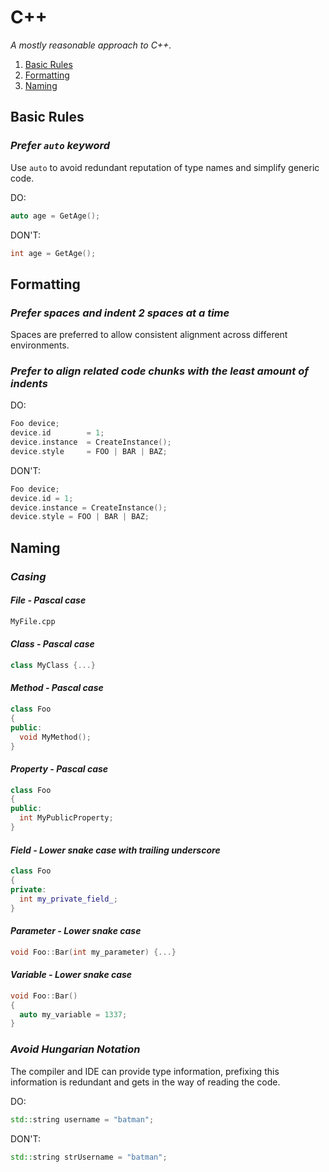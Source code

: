 # C++

_A mostly reasonable approach to C++._

1. [Basic Rules](#basic-rules)
2. [Formatting](#formatting)
3. [Naming](#naming)

## Basic Rules

### _Prefer `auto` keyword_

Use `auto` to avoid redundant reputation of type names and simplify generic code.

DO:

```cpp
auto age = GetAge();
```

DON'T:

```cpp
int age = GetAge();
```

## Formatting

### _Prefer spaces and indent 2 spaces at a time_

Spaces are preferred to allow consistent alignment across different environments.

### _Prefer to align related code chunks with the least amount of indents_

DO:

```cpp
Foo device;
device.id        = 1;
device.instance  = CreateInstance();
device.style     = FOO | BAR | BAZ;
```

DON'T:

```cpp
Foo device;
device.id = 1;
device.instance = CreateInstance();
device.style = FOO | BAR | BAZ;
```

## Naming

### _Casing_

#### _File - Pascal case_

```txt
MyFile.cpp
```

#### _Class - Pascal case_

```cpp
class MyClass {...}
```

#### _Method - Pascal case_

```cpp
class Foo
{
public:
  void MyMethod();
}
```

#### _Property - Pascal case_

```cpp
class Foo
{
public:
  int MyPublicProperty;
}
```

#### _Field - Lower snake case with trailing underscore_

```cpp
class Foo
{
private:
  int my_private_field_;
}
```

#### _Parameter - Lower snake case_

```cpp
void Foo::Bar(int my_parameter) {...}
```

#### _Variable - Lower snake case_

```cpp
void Foo::Bar()
{
  auto my_variable = 1337;
}
```

### _Avoid Hungarian Notation_

The compiler and IDE can provide type information, prefixing this information is redundant and gets in the way of reading the code.

DO:

```cpp
std::string username = "batman";
```

DON'T:

```cpp
std::string strUsername = "batman";
```
